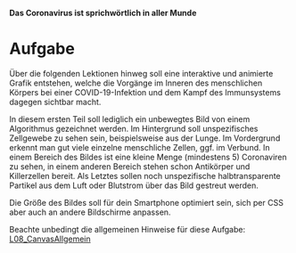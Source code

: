 **Das Coronavirus ist sprichwörtlich in aller Munde**

# Aufgabe
Über die folgenden Lektionen hinweg soll eine interaktive und animierte Grafik entstehen, welche die Vorgänge im Inneren des menschlichen Körpers bei einer COVID-19-Infektion und dem Kampf des Immunsystems dagegen sichtbar macht.  

In diesem ersten Teil soll lediglich ein unbewegtes Bild von einem Algorithmus gezeichnet werden. Im Hintergrund soll unspezifisches Zellgewebe zu sehen sein, beispielsweise aus der Lunge. Im Vordergrund erkennt man gut viele einzelne menschliche Zellen, ggf. im Verbund. In einem Bereich des Bildes ist eine kleine Menge (mindestens 5) Coronaviren zu sehen, in einem anderen Bereich stehen schon Antikörper und Killerzellen bereit. Als Letztes sollen noch unspezifische halbtransparente Partikel aus dem Luft oder Blutstrom über das Bild gestreut werden.

Die Größe des Bildes soll für dein Smartphone optimiert sein, sich per CSS aber auch an andere Bildschirme anpassen.

Beachte unbedingt die allgemeinen Hinweise für diese Aufgabe: [L08_CanvasAllgemein](L08_CanvasAllgemein)



